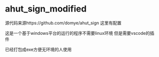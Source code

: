 # ahut_sign_modified
源代码来源https://github.com/domye/ahut_sign 这里有配置

这是一个基于windows平台的运行的程序不需要linux环境 但是需要vscode的插件 

已经打包成exe方便无环境的人使用
